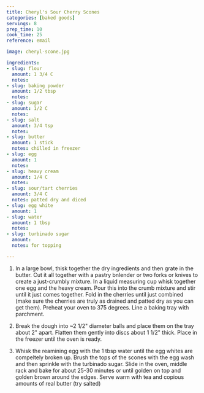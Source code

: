 ```yaml
---
title: Cheryl's Sour Cherry Scones
categories: [baked goods]
servings: 8
prep_time: 10
cook_time: 25
reference: email

image: cheryl-scone.jpg

ingredients:
- slug: flour
  amount: 1 3/4 C
  notes:
- slug: baking powder
  amount: 1/2 tbsp
  notes:
- slug: sugar
  amount: 1/2 C
  notes:
- slug: salt
  amount: 3/4 tsp
  notes:
- slug: butter
  amount: 1 stick
  notes: chilled in freezer
- slug: egg
  amount: 1
  notes:
- slug: heavy cream
  amount: 1/4 C
  notes:
- slug: sour/tart cherries
  amount: 3/4 C
  notes: patted dry and diced
- slug: egg white
  amount: 1
- slug: water
  amount: 1 tbsp
  notes:
- slug: turbinado sugar
  amount:
  notes: for topping

---
```


1. In a large bowl, thisk together the dry ingredients and then grate in the butter. Cut it all together with a pastry bnlender or two forks or knives to create a just-crumbly mixture. In a liquid measuring cup whisk together one egg and the heavy cream. Pour this into the crumb mixture and stir until it just comes together. Fold in the cherries until just combined (make sure the cherries are truly as drained and patted dry as you can get them). Preheat your oven to 375 degrees. Line a baking tray with parchment.

2. Break the dough into ~2 1/2" diameter balls and place them on the tray about 2" apart. Flatten them gently into discs about 1 1/2" thick. Place in the freezer until the oven is ready.

3. Whisk the reamining egg with the 1 tbsp water until the egg whites are compeltely broken up. Brush the tops of the scones with the egg wash and then sprinkle with the turbinado sugar. Slide in the oven, middle rack and bake for about 25-30 minutes or until golden on top and golden brown around the edges. Serve warm with tea and copious amounts of real butter (try salted)

